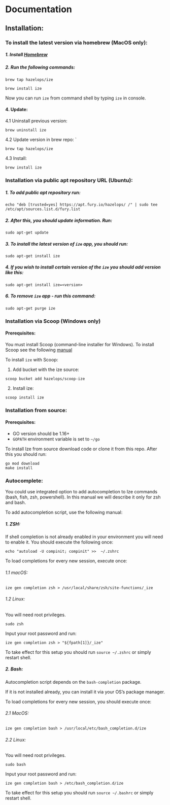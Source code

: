 # Documentation
## Installation:
### To install the latest version via homebrew (MacOS only):
##### 1. Install [Homebrew](https://brew.sh/)
##### 2. Run the following commands:
```shell
brew tap hazelops/ize
```

```shell
brew install ize
```

Now you can run `ize` from command shell by typing `ize` in console.

#### 4. Update:
4.1 Uninstall previous version:

```shell
brew uninstall ize
```

4.2 Update version in brew repo: `

```shell
brew tap hazelops/ize
```

4.3 Install:

```shell
brew install ize
```

### Installation via public apt repository URL (Ubuntu):
##### 1. To add public apt repository run:
 ```shell
echo "deb [trusted=yes] https://apt.fury.io/hazelops/ /" | sudo tee /etc/apt/sources.list.d/fury.list
```

##### 2. After this, you should update information. Run:
```shell
sudo apt-get update
```

##### 3. To install the latest version of `ize` app, you should run:
```shell
sudo apt-get install ize 
```

##### 4. If you wish to install certain version of the `ize` you should add version like this:
 ```shell
sudo apt-get install ize=<version>
 ```

##### 6. To remove `ize` app - run this command:
```shell
sudo apt-get purge ize
```

### Installation via Scoop (Windows only)
#### Prerequisites:
You must install Scoop (command-line installer for Windows). To install Scoop see the following [manual](https://github.com/ScoopInstaller/Scoop#installation)

To install `ize` with Scoop:

1. Add bucket with the ize source:

```shell
scoop bucket add hazelops/scoop-ize
```
2. Install ize:

```shell
scoop install ize
```




### Installation from source:
#### Prerequisites:
- GO version should be 1.16+
- `GOPATH` environment variable is set to `~/go`

To install Ize from source download code or clone it from this repo. After this you should run:

```shell
go mod download
make install
```


### Autocomplete:
You could use integrated option to add autocompletion to Ize commands (bash, fish, zsh, powershell). In this manual we will describe it only for zsh and bash.

To add autocompletion script, use the following manual:

##### 1. ZSH:
If shell completion is not already enabled in your environment you will need to enable it. You should execute the following once:

```shell
echo "autoload -U compinit; compinit" >>  ~/.zshrc
```

To load completions for every new session, execute once:

###### 1.1 macOS:
```shell
ize gen completion zsh > /usr/local/share/zsh/site-functions/_ize
```

###### 1.2 Linux:
You will need root privileges.

```shell
sudo zsh
```
Input your root password and run:

```shell
ize gen completion zsh > "${fpath[1]}/_ize"
```

To take effect for this setup you should run `source ~/.zshrc` or simply restart shell.


##### 2. Bash:
Autocompletion script depends on the `bash-completion` package.

If it is not installed already, you can install it via your OS’s package manager.

To load completions for every new session, you should execute once:

###### 2.1 MacOS:
```shell
ize gen completion bash > /usr/local/etc/bash_completion.d/ize
```

###### 2.2 Linux:
You will need root privileges.

```shell
sudo bash
```
Input your root password and run:

```shell
ize gen completion bash > /etc/bash_completion.d/ize
```

To take effect for this setup you should run `source ~/.bashrc` or simply restart shell.
